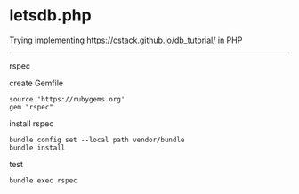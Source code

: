 # letsdb.php

Trying implementing https://cstack.github.io/db_tutorial/ in PHP

* * *

rspec

create Gemfile
		
	source 'https://rubygems.org'
	gem "rspec"

install rspec
	
	bundle config set --local path vendor/bundle
	bundle install

test
	
	bundle exec rspec
